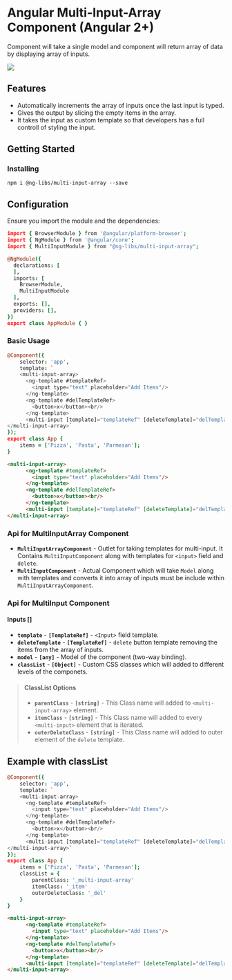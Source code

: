 # Angular Multi-Input-Array Component (Angular 2+)

Component will take a single model and component will return array of data by displaying array of inputs.

[![](https://ucarecdn.com/2f7fc408-01b0-45d0-bbb9-3fa9e3c3e49e/aa.gif)](https://ucarecdn.com/2f7fc408-01b0-45d0-bbb9-3fa9e3c3e49e/aa.gif)


## Features
- Automatically increments the array of inputs once the last input is typed.
- Gives the output by slicing the empty items in the array.
- It takes the input as custom template so that developers has a full controll of styling the input.

## Getting Started

### Installing
```
npm i @ng-libs/multi-input-array --save
```

## Configuration
Ensure you import the module and the dependencies:

```coffeescript
import { BrowserModule } from '@angular/platform-browser';
import { NgModule } from '@angular/core';
import { MultiInputModule } from "@ng-libs/multi-input-array";

@NgModule({
  declarations: [
  ],
  imports: [
    BrowserModule,
    MultiInputModule
  ], 
  exports: [],
  providers: [],
})
export class AppModule { }

```

### Basic Usage
```coffeescript
@Component({
    selector: 'app',
    template: `
	<multi-input-array>
      <ng-template #templateRef>
        <input type="text" placeholder="Add Items"/>  
      </ng-template>
      <ng-template #delTemplateRef>
        <button>x</button><br/>
      </ng-template>
      <multi-input [template]="templateRef" [deleteTemplate]="delTemplateRef" [(model)]="items" ></multi-input>
</multi-input-array>`
});
export class App {
    items = ['Pizza', 'Pasta', 'Parmesan'];
}
```
```html
<multi-input-array>
      <ng-template #templateRef>
        <input type="text" placeholder="Add Items"/>  
      </ng-template>
      <ng-template #delTemplateRef>
        <button>x</button><br/>
      </ng-template>
      <multi-input [template]="templateRef" [deleteTemplate]="delTemplateRef" [(model)]="items"></multi-input>
</multi-input-array>
```


### Api for MultiInputArray Component

-  **`MultiInputArrayComponent`** - Outlet for taking templates for multi-input. It Contains `MultiInputComponent` along with templates for `<input>` field and `delete`.
-  **`MultiInputComponent`** - Actual Component which will take `Model` along with templates and converts it into array of inputs must be include within `MultiInputArrayComponent`.


### Api for MultiInput Component

#### Inputs []
- **`template`** -  **`[TemplateRef]`** - `<Input>` field template.
- **`deleteTemplate`** -  **`[TemplateRef]`** - `delete` button template removing the items from the array of inputs.
- **`model`** -  **`[any]`** - Model of the component (two-way binding).
- **`classList`** -  **`[Object]`**  - Custom CSS classes which will added to different levels of the componets.
>  #### ClassList Options
> - **`parentClass`** -  **`[string]`** - This Class name will added to `<multi-input-array>` element.
> - **`itemClass`** -  **`[string]`** - This Class name will added to every `<multi-input>` element that is iterated.
> - **`outerDeleteClass`** -  **`[string]`** - This Class name will added to outer element of the `delete` template.


## Example with classList

```coffeescript
@Component({
    selector: 'app',
    template: `
	<multi-input-array>
      <ng-template #templateRef>
        <input type="text" placeholder="Add Items"/>  
      </ng-template>
      <ng-template #delTemplateRef>
        <button>x</button><br/>
      </ng-template>
      <multi-input [template]="templateRef" [deleteTemplate]="delTemplateRef" [(model)]="items" [classList]="classList"></multi-input>
</multi-input-array>`
});
export class App {
    items = ['Pizza', 'Pasta', 'Parmesan'];
	classList = {
		parentClass: '_multi-input-array'
		itemClass: '_item'
		outerDeleteClass: '_del'
	}
}
```
```html
<multi-input-array>
      <ng-template #templateRef>
        <input type="text" placeholder="Add Items"/>  
      </ng-template>
      <ng-template #delTemplateRef>
        <button>x</button><br/>
      </ng-template>
      <multi-input [template]="templateRef" [deleteTemplate]="delTemplateRef" [(model)]="items" [classList]="classList"></multi-input>
</multi-input-array>
```


